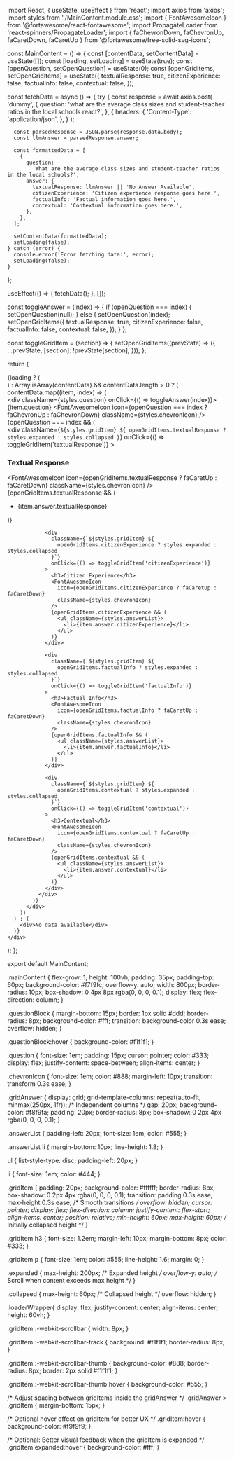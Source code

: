 import React, { useState, useEffect } from 'react';
import axios from 'axios';
import styles from './MainContent.module.css';
import { FontAwesomeIcon } from '@fortawesome/react-fontawesome';
import PropagateLoader from 'react-spinners/PropagateLoader';
import { faChevronDown, faChevronUp, faCaretDown, faCaretUp } from '@fortawesome/free-solid-svg-icons';

const MainContent = () => {
  const [contentData, setContentData] = useState([]);
  const [loading, setLoading] = useState(true);
  const [openQuestion, setOpenQuestion] = useState(0);
  const [openGridItems, setOpenGridItems] = useState({
    textualResponse: true,
    citizenExperience: false,
    factualInfo: false,
    contextual: false,
  });

  const fetchData = async () => {
    try {
      const response = await axios.post(
        'dummy',
        {
          question:
            'what are the average class sizes and student-teacher ratios in the local schools react?',
        },
        {
          headers: {
            'Content-Type': 'application/json',
          },
        }
      );

      const parsedResponse = JSON.parse(response.data.body);
      const llmAnswer = parsedResponse.answer;

      const formattedData = [
        {
          question:
            'What are the average class sizes and student-teacher ratios in the local schools?',
          answer: {
            textualResponse: llmAnswer || 'No Answer Available',
            citizenExperience: 'Citizen experience response goes here.',
            factualInfo: 'Factual information goes here.',
            contextual: 'Contextual information goes here.',
          },
        },
      ];

      setContentData(formattedData);
      setLoading(false);
    } catch (error) {
      console.error('Error fetching data:', error);
      setLoading(false);
    }
  };

  useEffect(() => {
    fetchData();
  }, []);

  const toggleAnswer = (index) => {
    if (openQuestion === index) {
      setOpenQuestion(null);
    } else {
      setOpenQuestion(index);
      setOpenGridItems({
        textualResponse: true,
        citizenExperience: false,
        factualInfo: false,
        contextual: false,
      });
    }
  };

  const toggleGridItem = (section) => {
    setOpenGridItems((prevState) => ({
      ...prevState,
      [section]: !prevState[section],
    }));
  };

  return (
    <div className={styles.mainContent}>
      {loading ? (
        <div className={styles.loaderWrapper}>
          <PropagateLoader color="rgb(15, 95, 220)" loading={loading} size={25} />
        </div>
      ) : Array.isArray(contentData) && contentData.length > 0 ? (
        contentData.map((item, index) => (
          <div key={index} className={styles.questionBlock}>
            <div className={styles.question} onClick={() => toggleAnswer(index)}>
              {item.question}
              <FontAwesomeIcon
                icon={openQuestion === index ? faChevronUp : faChevronDown}
                className={styles.chevronIcon}
              />
            </div>
            {openQuestion === index && (
              <div className={styles.gridAnswer}>
                <div
                  className={`${styles.gridItem} ${
                    openGridItems.textualResponse ? styles.expanded : styles.collapsed
                  }`}
                  onClick={() => toggleGridItem('textualResponse')}
                >
                  <h3>Textual Response</h3>
                  <FontAwesomeIcon
                    icon={openGridItems.textualResponse ? faCaretUp : faCaretDown}
                    className={styles.chevronIcon}
                  />
                  {openGridItems.textualResponse && (
                    <ul className={styles.answerList}>
                      <li>{item.answer.textualResponse}</li>
                    </ul>
                  )}
                </div>

                <div
                  className={`${styles.gridItem} ${
                    openGridItems.citizenExperience ? styles.expanded : styles.collapsed
                  }`}
                  onClick={() => toggleGridItem('citizenExperience')}
                >
                  <h3>Citizen Experience</h3>
                  <FontAwesomeIcon
                    icon={openGridItems.citizenExperience ? faCaretUp : faCaretDown}
                    className={styles.chevronIcon}
                  />
                  {openGridItems.citizenExperience && (
                    <ul className={styles.answerList}>
                      <li>{item.answer.citizenExperience}</li>
                    </ul>
                  )}
                </div>

                <div
                  className={`${styles.gridItem} ${
                    openGridItems.factualInfo ? styles.expanded : styles.collapsed
                  }`}
                  onClick={() => toggleGridItem('factualInfo')}
                >
                  <h3>Factual Info</h3>
                  <FontAwesomeIcon
                    icon={openGridItems.factualInfo ? faCaretUp : faCaretDown}
                    className={styles.chevronIcon}
                  />
                  {openGridItems.factualInfo && (
                    <ul className={styles.answerList}>
                      <li>{item.answer.factualInfo}</li>
                    </ul>
                  )}
                </div>

                <div
                  className={`${styles.gridItem} ${
                    openGridItems.contextual ? styles.expanded : styles.collapsed
                  }`}
                  onClick={() => toggleGridItem('contextual')}
                >
                  <h3>Contextual</h3>
                  <FontAwesomeIcon
                    icon={openGridItems.contextual ? faCaretUp : faCaretDown}
                    className={styles.chevronIcon}
                  />
                  {openGridItems.contextual && (
                    <ul className={styles.answerList}>
                      <li>{item.answer.contextual}</li>
                    </ul>
                  )}
                </div>
              </div>
            )}
          </div>
        ))
      ) : (
        <div>No data available</div>
      )}
    </div>
  );
};

export default MainContent;



.mainContent {
  flex-grow: 1;
  height: 100vh;
  padding: 35px;
  padding-top: 60px;
  background-color: #f7f9fc;
  overflow-y: auto;
  width: 800px;
  border-radius: 10px;
  box-shadow: 0 4px 8px rgba(0, 0, 0, 0.1);
  display: flex;
  flex-direction: column;
}

.questionBlock {
  margin-bottom: 15px;
  border: 1px solid #ddd;
  border-radius: 8px;
  background-color: #fff;
  transition: background-color 0.3s ease;
  overflow: hidden;
}

.questionBlock:hover {
  background-color: #f1f1f1;
}

.question {
  font-size: 1em;
  padding: 15px;
  cursor: pointer;
  color: #333;
  display: flex;
  justify-content: space-between;
  align-items: center;
}

.chevronIcon {
  font-size: 1em;
  color: #888;
  margin-left: 10px;
  transition: transform 0.3s ease;
}

.gridAnswer {
  display: grid;
  grid-template-columns: repeat(auto-fit, minmax(250px, 1fr)); /* Independent columns */
  gap: 20px;
  background-color: #f8f9fa;
  padding: 20px;
  border-radius: 8px;
  box-shadow: 0 2px 4px rgba(0, 0, 0, 0.1);
}

.answerList {
  padding-left: 20px;
  font-size: 1em;
  color: #555;
}

.answerList li {
  margin-bottom: 10px;
  line-height: 1.8;
}

ul {
  list-style-type: disc;
  padding-left: 20px;
}

li {
  font-size: 1em;
  color: #444;
}

.gridItem {
  padding: 20px;
  background-color: #ffffff;
  border-radius: 8px;
  box-shadow: 0 2px 4px rgba(0, 0, 0, 0.1);
  transition: padding 0.3s ease, max-height 0.3s ease; /* Smooth transitions */
  overflow: hidden;
  cursor: pointer;
  display: flex;
  flex-direction: column;
  justify-content: flex-start;
  align-items: center;
  position: relative;
  min-height: 60px;
  max-height: 60px; /* Initially collapsed height */
}

.gridItem h3 {
  font-size: 1.2em;
  margin-left: 10px;
  margin-bottom: 8px;
  color: #333;
}

.gridItem p {
  font-size: 1em;
  color: #555;
  line-height: 1.6;
  margin: 0;
}

.expanded {
  max-height: 200px; /* Expanded height */
  overflow-y: auto;  /* Scroll when content exceeds max height */
}

.collapsed {
  max-height: 60px; /* Collapsed height */
  overflow: hidden;
}

.loaderWrapper{
  display: flex;
  justify-content: center;
  align-items: center;
  height: 60vh;
}

.gridItem::-webkit-scrollbar {
  width: 8px;
}

.gridItem::-webkit-scrollbar-track {
  background: #f1f1f1;
  border-radius: 8px;
}

.gridItem::-webkit-scrollbar-thumb {
  background-color: #888;
  border-radius: 8px;
  border: 2px solid #f1f1f1;
}

.gridItem::-webkit-scrollbar-thumb:hover {
  background-color: #555;
}

/* Adjust spacing between gridItems inside the gridAnswer */
.gridAnswer > .gridItem {
  margin-bottom: 15px;
}

/* Optional hover effect on gridItem for better UX */
.gridItem:hover {
  background-color: #f9f9f9;
}

/* Optional: Better visual feedback when the gridItem is expanded */
.gridItem.expanded:hover {
  background-color: #fff;
}
